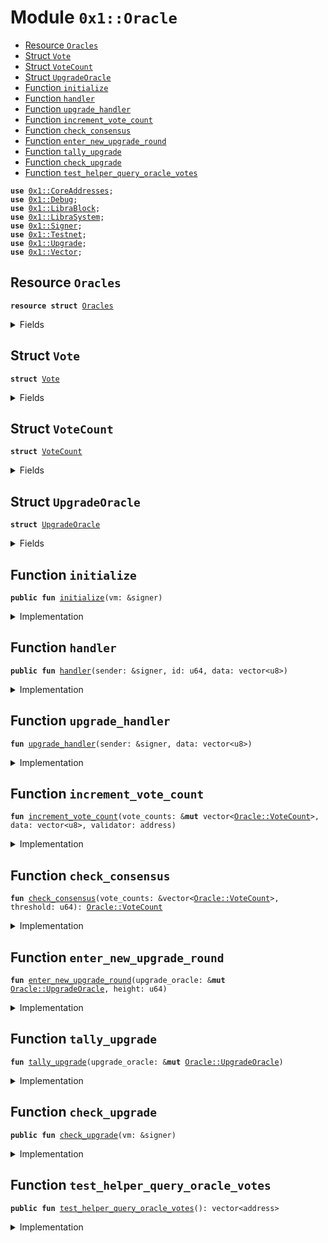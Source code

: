 
<a name="0x1_Oracle"></a>

# Module `0x1::Oracle`



-  [Resource `Oracles`](#0x1_Oracle_Oracles)
-  [Struct `Vote`](#0x1_Oracle_Vote)
-  [Struct `VoteCount`](#0x1_Oracle_VoteCount)
-  [Struct `UpgradeOracle`](#0x1_Oracle_UpgradeOracle)
-  [Function `initialize`](#0x1_Oracle_initialize)
-  [Function `handler`](#0x1_Oracle_handler)
-  [Function `upgrade_handler`](#0x1_Oracle_upgrade_handler)
-  [Function `increment_vote_count`](#0x1_Oracle_increment_vote_count)
-  [Function `check_consensus`](#0x1_Oracle_check_consensus)
-  [Function `enter_new_upgrade_round`](#0x1_Oracle_enter_new_upgrade_round)
-  [Function `tally_upgrade`](#0x1_Oracle_tally_upgrade)
-  [Function `check_upgrade`](#0x1_Oracle_check_upgrade)
-  [Function `test_helper_query_oracle_votes`](#0x1_Oracle_test_helper_query_oracle_votes)


<pre><code><b>use</b> <a href="CoreAddresses.md#0x1_CoreAddresses">0x1::CoreAddresses</a>;
<b>use</b> <a href="Debug.md#0x1_Debug">0x1::Debug</a>;
<b>use</b> <a href="LibraBlock.md#0x1_LibraBlock">0x1::LibraBlock</a>;
<b>use</b> <a href="LibraSystem.md#0x1_LibraSystem">0x1::LibraSystem</a>;
<b>use</b> <a href="Signer.md#0x1_Signer">0x1::Signer</a>;
<b>use</b> <a href="Testnet.md#0x1_Testnet">0x1::Testnet</a>;
<b>use</b> <a href="Upgrade.md#0x1_Upgrade">0x1::Upgrade</a>;
<b>use</b> <a href="Vector.md#0x1_Vector">0x1::Vector</a>;
</code></pre>



<a name="0x1_Oracle_Oracles"></a>

## Resource `Oracles`



<pre><code><b>resource</b> <b>struct</b> <a href="Oracle.md#0x1_Oracle_Oracles">Oracles</a>
</code></pre>



<details>
<summary>Fields</summary>


<dl>
<dt>
<code>upgrade: <a href="Oracle.md#0x1_Oracle_UpgradeOracle">Oracle::UpgradeOracle</a></code>
</dt>
<dd>

</dd>
</dl>


</details>

<a name="0x1_Oracle_Vote"></a>

## Struct `Vote`



<pre><code><b>struct</b> <a href="Oracle.md#0x1_Oracle_Vote">Vote</a>
</code></pre>



<details>
<summary>Fields</summary>


<dl>
<dt>
<code>validator: address</code>
</dt>
<dd>

</dd>
<dt>
<code>data: vector&lt;u8&gt;</code>
</dt>
<dd>

</dd>
<dt>
<code>version_id: u64</code>
</dt>
<dd>

</dd>
</dl>


</details>

<a name="0x1_Oracle_VoteCount"></a>

## Struct `VoteCount`



<pre><code><b>struct</b> <a href="Oracle.md#0x1_Oracle_VoteCount">VoteCount</a>
</code></pre>



<details>
<summary>Fields</summary>


<dl>
<dt>
<code>data: vector&lt;u8&gt;</code>
</dt>
<dd>

</dd>
<dt>
<code>validators: vector&lt;address&gt;</code>
</dt>
<dd>

</dd>
</dl>


</details>

<a name="0x1_Oracle_UpgradeOracle"></a>

## Struct `UpgradeOracle`



<pre><code><b>struct</b> <a href="Oracle.md#0x1_Oracle_UpgradeOracle">UpgradeOracle</a>
</code></pre>



<details>
<summary>Fields</summary>


<dl>
<dt>
<code>id: u64</code>
</dt>
<dd>

</dd>
<dt>
<code>validators_voted: vector&lt;address&gt;</code>
</dt>
<dd>

</dd>
<dt>
<code>vote_counts: vector&lt;<a href="Oracle.md#0x1_Oracle_VoteCount">Oracle::VoteCount</a>&gt;</code>
</dt>
<dd>

</dd>
<dt>
<code>votes: vector&lt;<a href="Oracle.md#0x1_Oracle_Vote">Oracle::Vote</a>&gt;</code>
</dt>
<dd>

</dd>
<dt>
<code>vote_window: u64</code>
</dt>
<dd>

</dd>
<dt>
<code>version_id: u64</code>
</dt>
<dd>

</dd>
<dt>
<code>consensus: <a href="Oracle.md#0x1_Oracle_VoteCount">Oracle::VoteCount</a></code>
</dt>
<dd>

</dd>
</dl>


</details>

<a name="0x1_Oracle_initialize"></a>

## Function `initialize`



<pre><code><b>public</b> <b>fun</b> <a href="Oracle.md#0x1_Oracle_initialize">initialize</a>(vm: &signer)
</code></pre>



<details>
<summary>Implementation</summary>


<pre><code><b>public</b> <b>fun</b> <a href="Oracle.md#0x1_Oracle_initialize">initialize</a>(vm: &signer) {
  <b>if</b> (<a href="Signer.md#0x1_Signer_address_of">Signer::address_of</a>(vm) == <a href="CoreAddresses.md#0x1_CoreAddresses_LIBRA_ROOT_ADDRESS">CoreAddresses::LIBRA_ROOT_ADDRESS</a>()) {
    move_to(vm, <a href="Oracle.md#0x1_Oracle_Oracles">Oracles</a> {
      upgrade: <a href="Oracle.md#0x1_Oracle_UpgradeOracle">UpgradeOracle</a> {
          id: 1,
          validators_voted: <a href="Vector.md#0x1_Vector_empty">Vector::empty</a>&lt;address&gt;(),
          vote_counts: <a href="Vector.md#0x1_Vector_empty">Vector::empty</a>&lt;<a href="Oracle.md#0x1_Oracle_VoteCount">VoteCount</a>&gt;(),
          votes: <a href="Vector.md#0x1_Vector_empty">Vector::empty</a>&lt;<a href="Oracle.md#0x1_Oracle_Vote">Vote</a>&gt;(),
          vote_window: 1000, //Every n blocks
          version_id: 0,
          consensus: <a href="Oracle.md#0x1_Oracle_VoteCount">VoteCount</a>{
            data: <a href="Vector.md#0x1_Vector_empty">Vector::empty</a>&lt;u8&gt;(),
            validators: <a href="Vector.md#0x1_Vector_empty">Vector::empty</a>&lt;address&gt;(),
          },
        }
    },
    // other oracles
  );

  // call initialization of upgrade
  <a href="Upgrade.md#0x1_Upgrade_initialize">Upgrade::initialize</a>(vm);
  }
}
</code></pre>



</details>

<a name="0x1_Oracle_handler"></a>

## Function `handler`



<pre><code><b>public</b> <b>fun</b> <a href="Oracle.md#0x1_Oracle_handler">handler</a>(sender: &signer, id: u64, data: vector&lt;u8&gt;)
</code></pre>



<details>
<summary>Implementation</summary>


<pre><code><b>public</b> <b>fun</b> <a href="Oracle.md#0x1_Oracle_handler">handler</a> (sender: &signer, id: u64, data: vector&lt;u8&gt;) <b>acquires</b> <a href="Oracle.md#0x1_Oracle_Oracles">Oracles</a> {
  // receives payload from oracle_tx.<b>move</b>
  // Check the sender is a validator.
  <b>assert</b>(<a href="LibraSystem.md#0x1_LibraSystem_is_validator">LibraSystem::is_validator</a>(<a href="Signer.md#0x1_Signer_address_of">Signer::address_of</a>(sender)), 11111); // TODO: error code

  <b>if</b> (id == 1) {
    <a href="Oracle.md#0x1_Oracle_upgrade_handler">upgrade_handler</a>(sender, data);
  }
  // put <b>else</b> <b>if</b> cases for other oracles
}
</code></pre>



</details>

<a name="0x1_Oracle_upgrade_handler"></a>

## Function `upgrade_handler`



<pre><code><b>fun</b> <a href="Oracle.md#0x1_Oracle_upgrade_handler">upgrade_handler</a>(sender: &signer, data: vector&lt;u8&gt;)
</code></pre>



<details>
<summary>Implementation</summary>


<pre><code><b>fun</b> <a href="Oracle.md#0x1_Oracle_upgrade_handler">upgrade_handler</a> (sender: &signer, data: vector&lt;u8&gt;) <b>acquires</b> <a href="Oracle.md#0x1_Oracle_Oracles">Oracles</a> {
  <b>let</b> current_height = <a href="LibraBlock.md#0x1_LibraBlock_get_current_block_height">LibraBlock::get_current_block_height</a>();
  <b>let</b> upgrade_oracle = &<b>mut</b> borrow_global_mut&lt;<a href="Oracle.md#0x1_Oracle_Oracles">Oracles</a>&gt;(<a href="CoreAddresses.md#0x1_CoreAddresses_LIBRA_ROOT_ADDRESS">CoreAddresses::LIBRA_ROOT_ADDRESS</a>()).upgrade;

  // check <b>if</b> qualifies <b>as</b> a new round
  <b>let</b> is_new_round = current_height &gt; upgrade_oracle.vote_window;

  <b>if</b> (is_new_round) {
    <a href="Oracle.md#0x1_Oracle_enter_new_upgrade_round">enter_new_upgrade_round</a>(upgrade_oracle, current_height);
  };

  // <b>if</b> the sender has voted, do nothing
  <b>if</b> (<a href="Vector.md#0x1_Vector_contains">Vector::contains</a>&lt;address&gt;(&upgrade_oracle.validators_voted, &<a href="Signer.md#0x1_Signer_address_of">Signer::address_of</a>(sender))) {<b>return</b>};

  <b>let</b> validator_vote = <a href="Oracle.md#0x1_Oracle_Vote">Vote</a> {
          validator: <a href="Signer.md#0x1_Signer_address_of">Signer::address_of</a>(sender),
          data: <b>copy</b> data,
          version_id: *&upgrade_oracle.version_id,
  };
  <a href="Vector.md#0x1_Vector_push_back">Vector::push_back</a>(&<b>mut</b> upgrade_oracle.votes, validator_vote);
  <a href="Vector.md#0x1_Vector_push_back">Vector::push_back</a>(&<b>mut</b> upgrade_oracle.validators_voted, <a href="Signer.md#0x1_Signer_address_of">Signer::address_of</a>(sender));
  <a href="Oracle.md#0x1_Oracle_increment_vote_count">increment_vote_count</a>(&<b>mut</b> upgrade_oracle.vote_counts, data, <a href="Signer.md#0x1_Signer_address_of">Signer::address_of</a>(sender));
  <a href="Oracle.md#0x1_Oracle_tally_upgrade">tally_upgrade</a>(upgrade_oracle);
}
</code></pre>



</details>

<a name="0x1_Oracle_increment_vote_count"></a>

## Function `increment_vote_count`



<pre><code><b>fun</b> <a href="Oracle.md#0x1_Oracle_increment_vote_count">increment_vote_count</a>(vote_counts: &<b>mut</b> vector&lt;<a href="Oracle.md#0x1_Oracle_VoteCount">Oracle::VoteCount</a>&gt;, data: vector&lt;u8&gt;, validator: address)
</code></pre>



<details>
<summary>Implementation</summary>


<pre><code><b>fun</b> <a href="Oracle.md#0x1_Oracle_increment_vote_count">increment_vote_count</a>(vote_counts: &<b>mut</b> vector&lt;<a href="Oracle.md#0x1_Oracle_VoteCount">VoteCount</a>&gt;, data: vector&lt;u8&gt;, validator: address) {
  <b>let</b> i = 0;
  <b>let</b> len = <a href="Vector.md#0x1_Vector_length">Vector::length</a>(vote_counts);
  <b>while</b> (i &lt; len) {
      <b>let</b> entry = <a href="Vector.md#0x1_Vector_borrow_mut">Vector::borrow_mut</a>(vote_counts, i);
      <b>if</b> (<a href="Vector.md#0x1_Vector_compare">Vector::compare</a>(&entry.data, &data)) {
        <a href="Vector.md#0x1_Vector_push_back">Vector::push_back</a>(&<b>mut</b> entry.validators, validator);
        <b>return</b>
      };
      i = i + 1;
  };
  <b>let</b> validators = <a href="Vector.md#0x1_Vector_empty">Vector::empty</a>&lt;address&gt;();
  <a href="Vector.md#0x1_Vector_push_back">Vector::push_back</a>&lt;address&gt;(&<b>mut</b> validators, validator);
  <a href="Vector.md#0x1_Vector_push_back">Vector::push_back</a>(vote_counts, <a href="Oracle.md#0x1_Oracle_VoteCount">VoteCount</a>{data: <b>copy</b> data, validators: validators});
}
</code></pre>



</details>

<a name="0x1_Oracle_check_consensus"></a>

## Function `check_consensus`



<pre><code><b>fun</b> <a href="Oracle.md#0x1_Oracle_check_consensus">check_consensus</a>(vote_counts: &vector&lt;<a href="Oracle.md#0x1_Oracle_VoteCount">Oracle::VoteCount</a>&gt;, threshold: u64): <a href="Oracle.md#0x1_Oracle_VoteCount">Oracle::VoteCount</a>
</code></pre>



<details>
<summary>Implementation</summary>


<pre><code><b>fun</b> <a href="Oracle.md#0x1_Oracle_check_consensus">check_consensus</a>(vote_counts: &vector&lt;<a href="Oracle.md#0x1_Oracle_VoteCount">VoteCount</a>&gt;, threshold: u64): <a href="Oracle.md#0x1_Oracle_VoteCount">VoteCount</a> {
  <b>let</b> i = 0;
  <b>let</b> len = <a href="Vector.md#0x1_Vector_length">Vector::length</a>(vote_counts);
  <b>while</b> (i &lt; len) {
      <b>let</b> entry = <a href="Vector.md#0x1_Vector_borrow">Vector::borrow</a>(vote_counts, i);
      <b>if</b> (<a href="Vector.md#0x1_Vector_length">Vector::length</a>(&entry.validators) &gt;= threshold) {
        <b>return</b> *entry
      };
      i = i + 1;
  };
  <a href="Oracle.md#0x1_Oracle_VoteCount">VoteCount</a>{
    data: <a href="Vector.md#0x1_Vector_empty">Vector::empty</a>&lt;u8&gt;(),
    validators: <a href="Vector.md#0x1_Vector_empty">Vector::empty</a>&lt;address&gt;(),
  }
}
</code></pre>



</details>

<a name="0x1_Oracle_enter_new_upgrade_round"></a>

## Function `enter_new_upgrade_round`



<pre><code><b>fun</b> <a href="Oracle.md#0x1_Oracle_enter_new_upgrade_round">enter_new_upgrade_round</a>(upgrade_oracle: &<b>mut</b> <a href="Oracle.md#0x1_Oracle_UpgradeOracle">Oracle::UpgradeOracle</a>, height: u64)
</code></pre>



<details>
<summary>Implementation</summary>


<pre><code><b>fun</b> <a href="Oracle.md#0x1_Oracle_enter_new_upgrade_round">enter_new_upgrade_round</a>(upgrade_oracle: &<b>mut</b> <a href="Oracle.md#0x1_Oracle_UpgradeOracle">UpgradeOracle</a>, height: u64) {
  upgrade_oracle.version_id = upgrade_oracle.version_id + 1;
  upgrade_oracle.validators_voted = <a href="Vector.md#0x1_Vector_empty">Vector::empty</a>&lt;address&gt;();
  upgrade_oracle.vote_counts = <a href="Vector.md#0x1_Vector_empty">Vector::empty</a>&lt;<a href="Oracle.md#0x1_Oracle_VoteCount">VoteCount</a>&gt;();
  upgrade_oracle.votes = <a href="Vector.md#0x1_Vector_empty">Vector::empty</a>&lt;<a href="Oracle.md#0x1_Oracle_Vote">Vote</a>&gt;();
  upgrade_oracle.vote_window = height + 1000;        // TODO: store constants
  upgrade_oracle.consensus = <a href="Oracle.md#0x1_Oracle_VoteCount">VoteCount</a>{
    data: <a href="Vector.md#0x1_Vector_empty">Vector::empty</a>&lt;u8&gt;(),
    validators: <a href="Vector.md#0x1_Vector_empty">Vector::empty</a>&lt;address&gt;(),
  };
}
</code></pre>



</details>

<a name="0x1_Oracle_tally_upgrade"></a>

## Function `tally_upgrade`



<pre><code><b>fun</b> <a href="Oracle.md#0x1_Oracle_tally_upgrade">tally_upgrade</a>(upgrade_oracle: &<b>mut</b> <a href="Oracle.md#0x1_Oracle_UpgradeOracle">Oracle::UpgradeOracle</a>)
</code></pre>



<details>
<summary>Implementation</summary>


<pre><code><b>fun</b> <a href="Oracle.md#0x1_Oracle_tally_upgrade">tally_upgrade</a> (upgrade_oracle: &<b>mut</b> <a href="Oracle.md#0x1_Oracle_UpgradeOracle">UpgradeOracle</a>) {
  <b>let</b> validator_num = <a href="LibraSystem.md#0x1_LibraSystem_validator_set_size">LibraSystem::validator_set_size</a>();
  <b>let</b> threshold = validator_num * 2 / 3;
  <b>let</b> result = <a href="Oracle.md#0x1_Oracle_check_consensus">check_consensus</a>(&upgrade_oracle.vote_counts, threshold);

  <b>if</b> (!<a href="Vector.md#0x1_Vector_is_empty">Vector::is_empty</a>(&result.data)) {
    upgrade_oracle.consensus = result;
  }
}
</code></pre>



</details>

<a name="0x1_Oracle_check_upgrade"></a>

## Function `check_upgrade`



<pre><code><b>public</b> <b>fun</b> <a href="Oracle.md#0x1_Oracle_check_upgrade">check_upgrade</a>(vm: &signer)
</code></pre>



<details>
<summary>Implementation</summary>


<pre><code><b>public</b> <b>fun</b> <a href="Oracle.md#0x1_Oracle_check_upgrade">check_upgrade</a>(vm: &signer) <b>acquires</b> <a href="Oracle.md#0x1_Oracle_Oracles">Oracles</a> {
  <b>assert</b>(<a href="Signer.md#0x1_Signer_address_of">Signer::address_of</a>(vm) == <a href="CoreAddresses.md#0x1_CoreAddresses_LIBRA_ROOT_ADDRESS">CoreAddresses::LIBRA_ROOT_ADDRESS</a>(), 11111); // TODO: error code
  <b>let</b> upgrade_oracle = &<b>mut</b> borrow_global_mut&lt;<a href="Oracle.md#0x1_Oracle_Oracles">Oracles</a>&gt;(<a href="CoreAddresses.md#0x1_CoreAddresses_LIBRA_ROOT_ADDRESS">CoreAddresses::LIBRA_ROOT_ADDRESS</a>()).upgrade;

  <b>let</b> payload = *&upgrade_oracle.consensus.data;
  <b>let</b> validators = *&upgrade_oracle.consensus.validators;

  <b>if</b> (!<a href="Vector.md#0x1_Vector_is_empty">Vector::is_empty</a>(&payload)) {
    <a href="Upgrade.md#0x1_Upgrade_set_update">Upgrade::set_update</a>(vm, *&payload);
    <b>let</b> current_height = <a href="LibraBlock.md#0x1_LibraBlock_get_current_block_height">LibraBlock::get_current_block_height</a>();
    <a href="Upgrade.md#0x1_Upgrade_record_history">Upgrade::record_history</a>(vm, upgrade_oracle.version_id, payload, validators, current_height);
    <a href="Oracle.md#0x1_Oracle_enter_new_upgrade_round">enter_new_upgrade_round</a>(upgrade_oracle, current_height);
  }
}
</code></pre>



</details>

<a name="0x1_Oracle_test_helper_query_oracle_votes"></a>

## Function `test_helper_query_oracle_votes`



<pre><code><b>public</b> <b>fun</b> <a href="Oracle.md#0x1_Oracle_test_helper_query_oracle_votes">test_helper_query_oracle_votes</a>(): vector&lt;address&gt;
</code></pre>



<details>
<summary>Implementation</summary>


<pre><code><b>public</b> <b>fun</b> <a href="Oracle.md#0x1_Oracle_test_helper_query_oracle_votes">test_helper_query_oracle_votes</a>(): vector&lt;address&gt; <b>acquires</b> <a href="Oracle.md#0x1_Oracle_Oracles">Oracles</a> {
  <b>assert</b>(<a href="Testnet.md#0x1_Testnet_is_testnet">Testnet::is_testnet</a>(), 123401011000);
  <b>let</b> s = borrow_global&lt;<a href="Oracle.md#0x1_Oracle_Oracles">Oracles</a>&gt;(0x0);
  <b>let</b> len = <a href="Vector.md#0x1_Vector_length">Vector::length</a>&lt;<a href="Oracle.md#0x1_Oracle_Vote">Vote</a>&gt;(&s.upgrade.votes);
  print(&s.upgrade);

  <b>let</b> voters = <a href="Vector.md#0x1_Vector_empty">Vector::empty</a>&lt;address&gt;();
  <b>let</b> i = 0;
  <b>while</b> (i &lt; len) {
    <b>let</b> e = <a href="Vector.md#0x1_Vector_borrow">Vector::borrow</a>&lt;<a href="Oracle.md#0x1_Oracle_Vote">Vote</a>&gt;(&s.upgrade.votes, i);
    <a href="Vector.md#0x1_Vector_push_back">Vector::push_back</a>(&<b>mut</b> voters, e.validator);
    i = i + 1;

  };
  voters
}
</code></pre>



</details>


[//]: # ("File containing references which can be used from documentation")
[ACCESS_CONTROL]: https://github.com/libra/lip/blob/master/lips/lip-2.md
[ROLE]: https://github.com/libra/lip/blob/master/lips/lip-2.md#roles
[PERMISSION]: https://github.com/libra/lip/blob/master/lips/lip-2.md#permissions
